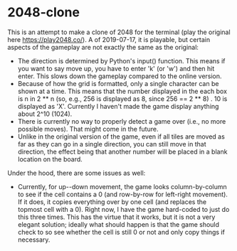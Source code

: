 # 2048-clone

This is an attempt to make a clone of 2048 for the terminal (play the original here https://play2048.co/). A of 2019-07-17, it is playable, but certain aspects of the gameplay are not exactly the same as the original:

* The direction is determined by Python's input() function. This means if you want to say move up, you have to enter 'k' (or 'w') and then hit enter. This slows down the gameplay compared to the online version.
* Because of how the grid is formatted, only a single character can be shown at a time. This means that the number displayed in the each box is n in 2 ** n (so, e.g., 256 is displayed as 8, since 256 == 2 ** 8) . 10 is displayed as 'X'. Currently I haven't made the game display anything about 2^10 (1024).
* There is currently no way to properly detect a game over (i.e., no more possible moves). That might come in the future.
* Unlike in the original version of the game, even if all tiles are moved as far as they can go in a single direction, you can still move in that direction, the effect being that another number will be placed in a blank location on the board.

Under the hood, there are some issues as well:

* Currently, for up--down movement, the game looks column-by-column to see if the cell contains a 0 (and row-by-row for left-right movement). If it does, it copies everything over by  one cell (and replaces the topmost cell with a 0). Right now, I have the game hard-coded to just do this three times. This has the virtue that it works, but it is not a very elegant solution; ideally what should happen is that the game should check to so see whether the cell is still 0 or not and only copy things if necessary.
